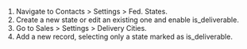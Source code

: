 1.  Navigate to Contacts \> Settings \> Fed. States.
2.  Create a new state or edit an existing one and enable
    is_deliverable.
3.  Go to Sales \> Settings \> Delivery Cities.
4.  Add a new record, selecting only a state marked as is_deliverable.
